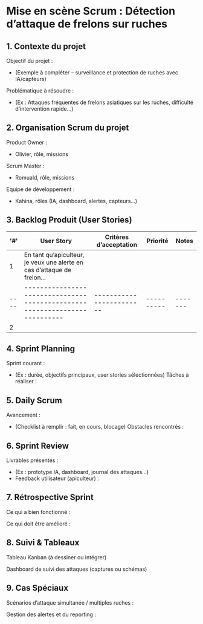 # Mise en scène Scrum : Détection d’attaque de frelons sur ruches

## 1. Contexte du projet

Objectif du projet :
- (Exemple à compléter – surveillance et protection de ruches avec IA/capteurs)

Problématique à résoudre :
- (Ex : Attaques fréquentes de frelons asiatiques sur les ruches, difficulté d’intervention rapide...)

## 2. Organisation Scrum du projet

Product Owner :
- Olivier, rôle, missions

Scrum Master :
- Romuald, rôle, missions

Equipe de développement :
- Kahina, rôles (IA, dashboard, alertes, capteurs...)

## 3. Backlog Produit (User Stories)

'#' |	User Story	                                                           | Critères d’acceptation | Priorité | Notes |
----|--------------------------------------------------------------------------|------------------------|----------|-------|
  1 |	En tant qu’apiculteur, je veux une alerte en cas d’attaque de frelon...|	                    |          |       |
----|--------------------------------------------------------------------------|------------------------|----------|-------|
  2 |		                                                                   |                        |          |       |

## 4. Sprint Planning

Sprint courant :
- (Ex : durée, objectifs principaux, user stories sélectionnées)
Tâches à réaliser :

## 5. Daily Scrum

Avancement :
- (Checklist à remplir : fait, en cours, blocage)
Obstacles rencontrés :

## 6. Sprint Review
Livrables présentés :
- (Ex : prototype IA, dashboard, journal des attaques...)
- Feedback utilisateur (apiculteur) :

## 7. Rétrospective Sprint

Ce qui a bien fonctionné :

Ce qui doit être amélioré :

## 8. Suivi & Tableaux

Tableau Kanban (à dessiner ou intégrer)

Dashboard de suivi des attaques (captures ou schémas)

## 9. Cas Spéciaux

Scénarios d’attaque simultanée / multiples ruches :

Gestion des alertes et du reporting :


